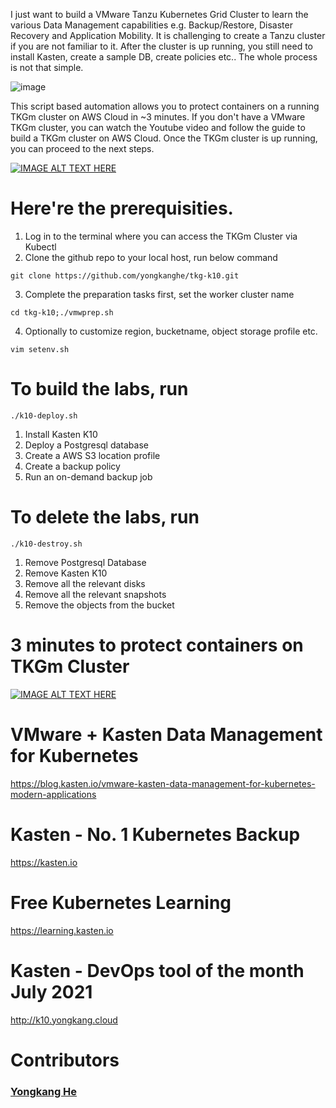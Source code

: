 I just want to build a VMware Tanzu Kubernetes Grid Cluster to learn the various Data Management capabilities e.g. Backup/Restore, Disaster Recovery and Application Mobility. It is challenging to create a Tanzu cluster if you are not familiar to it. After the cluster is up running, you still need to install Kasten, create a sample DB, create policies etc.. The whole process is not that simple.

![image](https://blog.kasten.io/hubfs/Blog%20Images/VMware-Kasten%20Data%20Management%20for%20Kubernetes%20and%20Modern%20Applications/vmware-kasten-01.svg)

This script based automation allows you to protect containers on a running TKGm cluster on AWS Cloud in ~3 minutes. If you don't have a VMware TKGm cluster, you can watch the Youtube video and follow the guide to build a TKGm cluster on AWS Cloud. Once the TKGm cluster is up running, you can proceed to the next steps. 

[![IMAGE ALT TEXT HERE](https://img.youtube.com/vi/WglSH-GZQ1I/0.jpg)](https://www.youtube.com/watch?v=WglSH-GZQ1I)

# Here're the prerequisities. 
1. Log in to the terminal where you can access the TKGm Cluster via Kubectl
2. Clone the github repo to your local host, run below command
````
git clone https://github.com/yongkanghe/tkg-k10.git
````
3. Complete the preparation tasks first, set the worker cluster name
````
cd tkg-k10;./vmwprep.sh
````
4. Optionally to customize region, bucketname, object storage profile etc.
````
vim setenv.sh
````
 
# To build the labs, run 
````
./k10-deploy.sh
````
1. Install Kasten K10
2. Deploy a Postgresql database
3. Create a AWS S3 location profile
4. Create a backup policy
5. Run an on-demand backup job

# To delete the labs, run 
````
./k10-destroy.sh
````
1. Remove Postgresql Database
2. Remove Kasten K10
3. Remove all the relevant disks
4. Remove all the relevant snapshots
5. Remove the objects from the bucket

# 3 minutes to protect containers on TKGm Cluster
[![IMAGE ALT TEXT HERE](https://img.youtube.com/vi/s9f8O7zs_QI/0.jpg)](https://www.youtube.com/watch?v=s9f8O7zs_QI)

# VMware + Kasten Data Management for Kubernetes
https://blog.kasten.io/vmware-kasten-data-management-for-kubernetes-modern-applications

# Kasten - No. 1 Kubernetes Backup
https://kasten.io 

# Free Kubernetes Learning
https://learning.kasten.io 

# Kasten - DevOps tool of the month July 2021
http://k10.yongkang.cloud

# Contributors

### [Yongkang He](http://yongkang.cloud)




